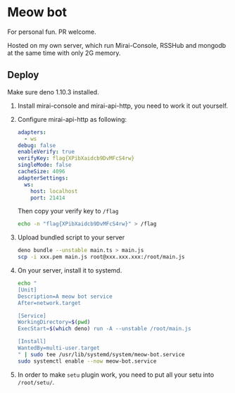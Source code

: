 # Meow bot

For personal fun. PR welcome.

Hosted on my own server, which run Mirai-Console, RSSHub and mongodb at the same
time with only 2G memory.

## Deploy

Make sure deno 1.10.3 installed.

1. Install mirai-console and mirai-api-http, you need to work it out yourself.

2. Configure mirai-api-http as following:

   ```yaml
   adapters:
     - ws
   debug: false
   enableVerify: true
   verifyKey: flag{XPibXaidcb9DvMFcS4rw}
   singleMode: false
   cacheSize: 4096
   adapterSettings:
     ws:
       host: localhost
       port: 21414
   ```

   Then copy your verify key to `/flag`

   ```bash
   echo -n "flag{XPibXaidcb9DvMFcS4rw}" > /flag
   ```

3. Upload bundled script to your server

   ```bash
   deno bundle --unstable main.ts > main.js
   scp -i xxx.pem main.js root@xxx.xxx.xxx:/root/main.js
   ```

4. On your server, install it to systemd.

   ```bash
   echo "
   [Unit]
   Description=A meow bot service
   After=network.target

   [Service]
   WorkingDirectory=$(pwd)
   ExecStart=$(which deno) run -A --unstable /root/main.js

   [Install]
   WantedBy=multi-user.target
   " | sudo tee /usr/lib/systemd/system/meow-bot.service
   sudo systemctl enable --now meow-bot.service
   ```

5. In order to make `setu` plugin work, you need to put all your setu into
   `/root/setu/`.
